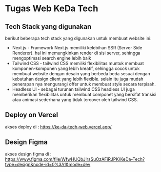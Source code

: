 # Tugas Web KeDa Tech

## Tech Stack yang digunakan

berikut beberapa tech stack yang digunakan untuk membuat website ini:

- Next.js - Framework Next.js memiliki kelebihan SSR (Server Side Renderer). hal ini memungkinkan render di sisi server, sehingga mengoptimasi search engine lebih baik
- Tailwind CSS - tailwind CSS memiliki flexibilitas muntuk membuat komponen-komponen yang lebih kreatif, sehingga cocok untuk membuat website dengan desain yang berbeda beda sesuai dengan kebutuhan design client yang lebih flexible. selain itu juga mudah penerapan nya mengurangi offer untuk membuat style secara terpisah.
- Headless UI - sebagai turunan tailwind CSS headless UI juga memberikan flexibilitas untuk membuat componet yang bersifat transisi atau animasi sederhana yang tidak tercover oleh tailwind CSS.

## Deploy on Vercel

akses deploy di : https://ke-da-tech-web.vercel.app/

## Design Figma

akses design figma di : https://www.figma.com/file/WfwHUQbJIrsSuOzAFiRJPK/KeDa-Tech?type=design&node-id=0%3A1&mode=dev



